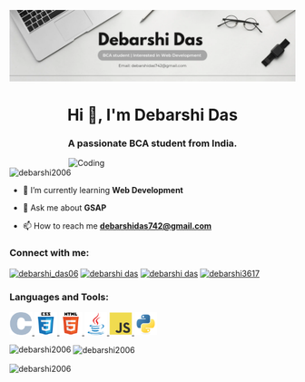 ![logo](https://github.com/Debarshi2006/Debarshi2006/blob/main/banner1.png)
<h1 align="center">Hi 👋, I'm Debarshi Das</h1>
<h3 align="center">A passionate BCA student from India.</h3>
<img align="right" width="400" alt="Coding" src="https://user-images.githubusercontent.com/55389276/140866485-8fb1c876-9a8f-4d6a-98dc-08c4981eaf70.gif">
<p align="left"> <img src="https://komarev.com/ghpvc/?username=debarshi2006&label=Profile%20views&color=0e75b6&style=flat" alt="debarshi2006" /> </p>


- 🌱 I’m currently learning **Web Development**
- 💬 Ask me about **GSAP**

- 📫 How to reach me **debarshidas742@gmail.com**

<h3 align="left">Connect with me:</h3>
<p align="left">
<a href="https://twitter.com/debarshi_das06" target="blank"><img align="center" src="https://raw.githubusercontent.com/rahuldkjain/github-profile-readme-generator/master/src/images/icons/Social/twitter.svg" alt="debarshi_das06" height="30" width="40" /></a>
<a href="https://linkedin.com/in/debarshi das" target="blank"><img align="center" src="https://raw.githubusercontent.com/rahuldkjain/github-profile-readme-generator/master/src/images/icons/Social/linked-in-alt.svg" alt="debarshi das" height="30" width="40" /></a>
<a href="https://fb.com/debarshi das" target="blank"><img align="center" src="https://raw.githubusercontent.com/rahuldkjain/github-profile-readme-generator/master/src/images/icons/Social/facebook.svg" alt="debarshi das" height="30" width="40" /></a>
<a href="https://instagram.com/debarshi3617" target="blank"><img align="center" src="https://raw.githubusercontent.com/rahuldkjain/github-profile-readme-generator/master/src/images/icons/Social/instagram.svg" alt="debarshi3617" height="30" width="40" /></a>
</p>

<h3 align="left">Languages and Tools:</h3>
<p align="left"> <a href="https://www.cprogramming.com/" target="_blank" rel="noreferrer"> <img src="https://raw.githubusercontent.com/devicons/devicon/master/icons/c/c-original.svg" alt="c" width="40" height="40"/> </a> <a href="https://www.w3schools.com/css/" target="_blank" rel="noreferrer"> <img src="https://raw.githubusercontent.com/devicons/devicon/master/icons/css3/css3-original-wordmark.svg" alt="css3" width="40" height="40"/> </a> <a href="https://www.w3.org/html/" target="_blank" rel="noreferrer"> <img src="https://raw.githubusercontent.com/devicons/devicon/master/icons/html5/html5-original-wordmark.svg" alt="html5" width="40" height="40"/> </a> <a href="https://www.java.com" target="_blank" rel="noreferrer"> <img src="https://raw.githubusercontent.com/devicons/devicon/master/icons/java/java-original.svg" alt="java" width="40" height="40"/> </a> <a href="https://developer.mozilla.org/en-US/docs/Web/JavaScript" target="_blank" rel="noreferrer"> <img src="https://raw.githubusercontent.com/devicons/devicon/master/icons/javascript/javascript-original.svg" alt="javascript" width="40" height="40"/> </a> <a href="https://www.python.org" target="_blank" rel="noreferrer"> <img src="https://raw.githubusercontent.com/devicons/devicon/master/icons/python/python-original.svg" alt="python" width="40" height="40"/> </a> </p>

<p><img align="left" src="https://github-readme-stats.vercel.app/api/top-langs?username=debarshi2006&show_icons=true&locale=en&layout=compact" alt="debarshi2006" /></p>

<p>&nbsp;<img align="center" src="https://github-readme-stats.vercel.app/api?username=debarshi2006&show_icons=true&locale=en" alt="debarshi2006" /></p>

<p><img align="center" src="https://github-readme-streak-stats.herokuapp.com/?user=debarshi2006&" alt="debarshi2006" /></p>
